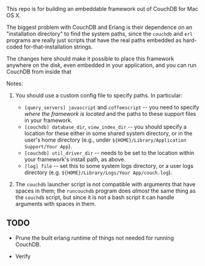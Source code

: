 This repo is for building an embeddable framework out of CouchDB for Mac OS X.

The biggest problem with CouchDB and Erlang is their dependence on an "installation directory" to find the system paths, since the `couchdb` and `erl` programs are really just scripts that have the real paths embedded as hard-coded for-that-installation strings.

The changes here should make it possible to place this framework anywhere on the disk, even embedded in your application, and you can run CouchDB from inside that 

Notes:

1. You should use a custom config file to specify paths. In particular:

    * `[query_servers] javascript` and `coffeescript` -- you need to specify *where the framework is located* and the paths to these support files in your framework.
    * `[couchdb] database_dir`, `view_index_dir` -- you should specify a location for these either in some shared system directory, or in the user's home directory (e.g., under `${HOME}/Library/Application Support/Your App`).
    * `[couchdb] util_driver_dir` -- needs to be set to the location within your framework's install path, as above.
    * `[log] file` -- set this to some system logs directory, or a user logs directory (e.g. `${HOME}/Library/Logs/Your App/couch.log`).
    
2. The `couchdb` launcher script is not compatible with arguments that have spaces in them; the `runcouchdb` program does *almost* the same thing as the `couchdb` script, but since it is not a bash script it can handle arguments with spaces in them.

## TODO

* Prune the built erlang runtime of things not needed for running CouchDB.

* Verify 